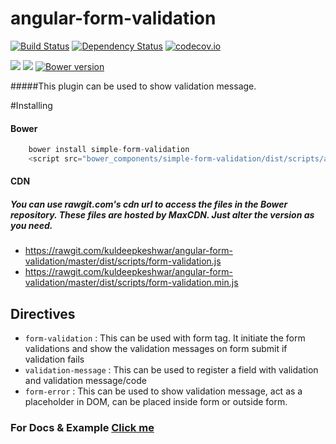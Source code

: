 # angular-form-validation
[![Build Status](https://travis-ci.org/kuldeepkeshwar/angular-form-validation.svg)](https://travis-ci.org/kuldeepkeshwar/angular-form-validation)
[![Dependency Status](https://gemnasium.com/kuldeepkeshwar/angular-form-validation.svg)](https://gemnasium.com/kuldeepkeshwar/angular-form-validation)
[![codecov.io](https://codecov.io/github/kuldeepkeshwar/angular-form-validation/coverage.svg?branch=master)](https://codecov.io/github/kuldeepkeshwar/angular-form-validation?branch=master)

<a href="https://codeclimate.com/github/kuldeepkeshwar/angular-form-validation"><img src="https://codeclimate.com/github/kuldeepkeshwar/angular-form-validation/badges/gpa.svg" /></a>
<a href="https://codeclimate.com/github/kuldeepkeshwar/angular-form-validation/coverage"><img src="https://codeclimate.com/github/kuldeepkeshwar/angular-form-validation/badges/coverage.svg" /></a>
[![Bower version](https://badge.fury.io/bo/simple-form-validation.svg)](https://badge.fury.io/bo/simple-form-validation)

#####This plugin can be used to show validation message.


#Installing
#### Bower
```javascript
    bower install simple-form-validation
    <script src="bower_components/simple-form-validation/dist/scripts/angular-form-validation.js"></script>
```
#### CDN

##### You can use rawgit.com's cdn url to access the files in the Bower repository. These files are hosted by MaxCDN. Just alter the version as you need.

* https://rawgit.com/kuldeepkeshwar/angular-form-validation/master/dist/scripts/form-validation.js
* https://rawgit.com/kuldeepkeshwar/angular-form-validation/master/dist/scripts/form-validation.min.js

## Directives
* `form-validation` : This can be used with form tag. It initiate the form validations and show the validation messages on form submit if validation fails
* `validation-message` : This can be used to register a field with validation and validation message/code
* `form-error` : This can be used to show validation message, act as a placeholder in DOM, can be placed inside form or outside form.

### For Docs & Example [Click me](http://kuldeepkeshwar.github.io/angular-form-validation)
